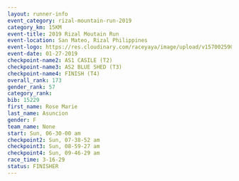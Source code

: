 ```yaml
---
layout: runner-info 
event_category: rizal-mountain-run-2019 
category_km: 15KM 
event-title: 2019 Rizal Moutain Run 
event-location: San Mateo, Rizal Philippines 
event-logo: https://res.cloudinary.com/raceyaya/image/upload/v1570025909/logo/rizal-mountain_gkfete.jpg 
event-date: 01-27-2019 
checkpoint-name2: AS1 CASILE (T2) 
checkpoint-name3: AS2 BLUE SHED (T3) 
checkpoint-name4: FINISH (T4) 
overall_rank: 173
gender_rank: 57
category_rank: 
bib: 15229
first_name: Rose Marie
last_name: Asuncion
gender: F
team_name: None
start: Sun, 06-30-00 am
checkpoint2: Sun, 07-38-52 am
checkpoint3: Sun, 08-59-27 am
checkpoint4: Sun, 09-46-29 am
race_time: 3-16-29
status: FINISHER
---
```

